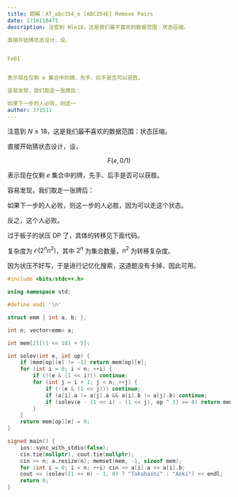 ```yaml
---
title: 题解：AT_abc354_e [ABC354E] Remove Pairs
date: 1716118471
description: 注意到 Nle18，这是我们最不喜欢的数据范围：状态压缩。

直接开始猜状态设计，设，


Fe01


表示现在仅剩 e 集合中的牌，先手、后手是否可以获胜。

容易发现，我们取走一张牌后：

如果下一步的人必败，则这一
author: 371511
---
```


注意到 $N\le18$，这是我们最~~不~~喜欢的数据范围：状态压缩。

直接开始猜状态设计，设，

$$
F(e,0/1)
$$

表示现在仅剩 $e$ 集合中的牌，先手、后手是否可以获胜。

容易发现，我们取走一张牌后：

如果下一步的人必败，则这一步的人必胜，因为可以走这个状态。

反之，这个人必败。

过于板子的状压 DP 了，具体的转移见下面代码。

复杂度为 $\mathcal O(2^nn^2)$，其中 $2^n$ 为集合数量，$n^2$ 为转移复杂度。

因为状压不好写，于是进行记忆化搜索，这道题没有卡掉，因此可用。

```cpp
#include <bits/stdc++.h>

using namespace std;

#define endl '\n'

struct emm { int a, b; };

int n; vector<emm> a;

int mem[2][(1 << 18) + 5];

int solev(int e, int op) {
    if (mem[op][e] != -1) return mem[op][e];
    for (int i = 0; i < n; ++i) {
        if (!(e & (1 << i))) continue;
        for (int j = i + 1; j < n; ++j) {
            if (!(e & (1 << j))) continue;
            if (a[i].a != a[j].a && a[i].b != a[j].b) continue;
            if (solev(e - (1 << i) - (1 << j), op ^ 1) == 0) return mem[op][e] = 1;
        }
    }
    return mem[op][e] = 0;
}

signed main() {
    ios::sync_with_stdio(false);
    cin.tie(nullptr), cout.tie(nullptr);
    cin >> n; a.resize(n); memset(mem, -1, sizeof mem);
    for (int i = 0; i < n; ++i) cin >> a[i].a >> a[i].b;
    cout << (solev((1 << n) - 1, 0) ? "Takahashi" : "Aoki") << endl;
    return 0;
}
```

